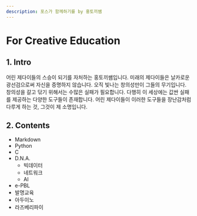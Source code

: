 ```yaml
---
description: 포스가 함께하기를 by 홍토끼쌤
---
```


# For Creative Education

## 1. Intro

어린 제다이들의 스승이 되기를 자처하는 홍토끼쌤입니다. 미래의 제다이들은 날카로운 광선검으로써 자신을 증명하지 않습니다. 오직 빛나는 창의성만이 그들의 무기입니다. 창의성을 갈고 닦기 위해서는 수많은 실패가 필요합니다. 다행히 이 세상에는 값싼 실패를 제공하는 다양한 도구들이 존재합니다. 어린 제다이들이 이러한 도구들을 장난감처럼 다루게 하는 것, 그것이 제 소명입니다.

## 2. Contents

* Markdown
* Python
* C
* D.N.A.
  * 빅데이터
  * 네트워크
  * AI
* e-PBL
* 발명교육
* 아두이노
* 라즈베리파이

